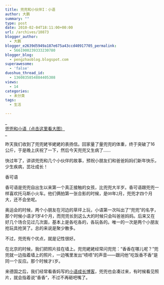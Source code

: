 ```yaml
---
title: 兜兜和小伙伴I：小语
author: 大鹏
summary: ""
type: post
date: 2010-02-04T18:11:00+00:00
url: /archives/10873
blogger_author:
  - 大鹏
blogger_e2639d5949a187e675a43ccd40917705_permalink:
  - 5661900239333230780
blogger_blog:
  - pengzhaoblog.blogspot.com
superawesome:
  - 'false'
duoshuo_thread_id:
  - 1360835854884405308
views:
  - 14
categories:
  - 未分类
tags:
  - 生活

---
```

_  
[兜兜和小语（点击这里看大图）][1]  
<span></span>_<span><a href="https://gsqqvq.bay.livefilestore.com/y1mNHdsT03QiHFCF-50PGRKQ3ZHVNgGB8J2Evh_Que2Xn4UtvGO5O6A3sLZpNGSP4Z2C2FX-q7SbodLgwK98VRA95T-u3fSfE6LPHb1FxWSpEagAoo3K0iCWcP7z7L9aDlVq47_dXwkACqRR2yrvdOYTw/%E5%85%9C%E5%85%9C%E5%92%8C%E5%B0%8F%E8%AF%AD.jpg" rel="WLPP;url=https://gsqqvq.bay.livefilestore.com/y1mNHdsT03QiHFCF-50PGRKQ3ZHVNgGB8J2Evh_Que2Xn4UtvGO5O6A3sLZpNGSP4Z2C2FX-q7SbodLgwK98VRA95T-u3fSfE6LPHb1FxWSpEagAoo3K0iCWcP7z7L9aDlVq47_dXwkACqRR2yrvdOYTw/%E5%85%9C%E5%85%9C%E5%92%8C%E5%B0%8F%E8%AF%AD.jpg"><img src="https://gsqqvq.bay.livefilestore.com/y1mNHdsT03QiHFCF-50PGRKQ3ZHVNgGB8J2Evh_Que2Xn4UtvGO5O6A3sLZpNGSP4Z2C2FX-q7SbodLgwK98VRA95T-u3fSfE6LPHb1FxWSpEagAoo3K0iCWcP7z7L9aDlVq47_dXwkACqRR2yrvdOYTw/%E5%85%9C%E5%85%9C%E5%92%8C%E5%B0%8F%E8%AF%AD.jpg" alt="" /></a></span>

昨天我们收到了兜兜姥爷姥姥的表扬信。回家量了量兜兜的体重，终于突破了16公斤，于是晚上庆祝了一下，然后今天兜兜又生病了……

快过年了，讲讲兜兜和几个小伙伴的故事，预祝小朋友们和爸爸妈妈们新年快乐，少生疾病，茁壮成长！



香可语



香可语是兜兜自出生以来第一个真正接触的女孩，比兜兜大半岁。香可语跟兜兜一样喜欢托马斯小火车。他们俩拍第一张合影的时候，是<font face="Times New Roman, serif"><font face="WenQuanYi Zen Hei">08</font></font>年<font face="Times New Roman, serif"><font face="WenQuanYi Zen Hei">2</font></font>月，兜兜才四个月大，还不会坐呢。



奥运会的时候，两个小朋友在河边的草坪上玩，小语第一次叫出了“兜兜”的名字，那个时候小语才1岁4个月，而兜兜长到这么大的时候只会叫爸爸妈妈。后来又在好几个场合见过几次面，基本上是各吃各的，各玩各的。唯一的一次是两个小朋友抢玩具抢哭了。总的来说是聚少散多。



不过，兜兜有个优点，就是记性很好。



在北京的时候，我们把照片挂在墙上。兜兜姥姥经常问兜兜：“香香在哪儿呢？”兜兜就一边指着墙上的照片，一边嘴里发出“啧啧”的声音——跟问他”吃饭香不香“是同一个反应。那个时候才<font face="Times New Roman, serif"><font face="WenQuanYi Zen Hei">1</font></font>岁。



来德国之后，我们经常看香妈写的[小语成长博客][2]，兜兜也会凑过来，有时候看见照片，就会指着说“香香”，不过不再砸吧嘴了。

 [1]: https://vloeya.bay.livefilestore.com/y1p11ZAhfbDy4-olAvN1HRD8v_jz4jtshRInuui1nOmYvmv47hrd7q377x6NJjGn9XtXvl_crwCvOoW1xOezYsNEK_3WUvnGoEM/%E5%85%9C%E5%85%9C%E5%92%8C%E5%B0%8F%E8%AF%AD.jpg
 [2]: http://blog.sina.com.cn/lovexiangkeyu/
